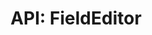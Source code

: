 ---
comment: "/**\n * The base for all field editors\n *\n * @memberof HashBrown.Client.Views.Editors.FieldEditors\n */"
meta:
    range:
        - 117
        - 664
    filename: FieldEditor.js
    lineno: 8
    columnno: 0
    path: /home/mrzapp/Development/Web/hashbrown-cms/src/Client/Views/Editors/FieldEditors
    code:
        id: astnode100016932
        name: FieldEditor
        type: ClassDeclaration
        paramnames: []
classdesc: 'The base for all field editors'
memberof: HashBrown.Client.Views.Editors.FieldEditors
name: FieldEditor
longname: HashBrown.Client.Views.Editors.FieldEditors.FieldEditor
kind: class
scope: static
methods:
    -
        comment: "/**\n     * Renders the config editor\n     *\n     * @param {Object} config\n     *\n     * @returns {HTMLElement} Element\n     */"
        meta:
            range:
                - 291
                - 353
            filename: FieldEditor.js
            lineno: 16
            columnno: 4
            path: /home/mrzapp/Development/Web/hashbrown-cms/src/Client/Views/Editors/FieldEditors
            code:
                id: astnode100016938
                name: FieldEditor.renderConfigEditor
                type: MethodDefinition
                paramnames:
                    - config
            vars:
                "": null
        description: 'Renders the config editor'
        params:
            -
                type:
                    names:
                        - Object
                name: config
        returns:
            -
                type:
                    names:
                        - HTMLElement
                description: Element
        name: renderConfigEditor
        longname: HashBrown.Client.Views.Editors.FieldEditors.FieldEditor.renderConfigEditor
        kind: function
        memberof: HashBrown.Client.Views.Editors.FieldEditors.FieldEditor
        scope: static
    -
        comment: "/**\n     * Renders key actions\n     *\n     * @returns {HTMLElement} Actions\n     */"
        meta:
            range:
                - 447
                - 468
            filename: FieldEditor.js
            lineno: 25
            columnno: 4
            path: /home/mrzapp/Development/Web/hashbrown-cms/src/Client/Views/Editors/FieldEditors
            code:
                id: astnode100016945
                name: 'FieldEditor#renderKeyActions'
                type: MethodDefinition
                paramnames: []
            vars:
                "": null
        description: 'Renders key actions'
        returns:
            -
                type:
                    names:
                        - HTMLElement
                description: Actions
        name: renderKeyActions
        longname: 'HashBrown.Client.Views.Editors.FieldEditors.FieldEditor#renderKeyActions'
        kind: function
        memberof: HashBrown.Client.Views.Editors.FieldEditors.FieldEditor
        scope: instance
        params: []
    -
        comment: "/**\n     * Post render\n     */"
        meta:
            range:
                - 509
                - 662
            filename: FieldEditor.js
            lineno: 30
            columnno: 4
            path: /home/mrzapp/Development/Web/hashbrown-cms/src/Client/Views/Editors/FieldEditors
            code:
                id: astnode100016949
                name: 'FieldEditor#postrender'
                type: MethodDefinition
                paramnames: []
            vars:
                "": null
        description: 'Post render'
        name: postrender
        longname: 'HashBrown.Client.Views.Editors.FieldEditors.FieldEditor#postrender'
        kind: function
        memberof: HashBrown.Client.Views.Editors.FieldEditors.FieldEditor
        scope: instance
        params: []
shortname: FieldEditor
layout: docPage
permalink: /docs/hashbrown/client/views/editors/fieldeditors/fieldeditor/
title: 'API: FieldEditor'
description: 'The base for all field editors'

---